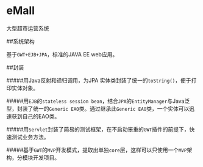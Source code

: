 eMall
=====

大型超市运营系统

##系统架构

基于`GWT+EJB+JPA`，标准的JAVA EE web应用。

##封装

#####用Java反射和递归调用，为JPA 实体类封装了统一的`toString()`，便于打印实体对象。

#####用`EJB`的`stateless session bean`，结合`JPA`的`EntityManager`与Java泛型，封装了统一的`Generic EAO`类。通过继承此`Generic EAO`类，一个实体可以迅速获到自己的EAO类。

#####用`Servlet`封装了简易的测试框架，在不启动笨重的`GWT`插件的前提下，快速测试业务方法。

#####基于`GWT`的`MVP`开发模式，提取出单独`core`层，这样可以只使用一个`MVP`架构，分模块开发项目。
